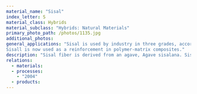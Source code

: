 ```yaml
---
material_name: "Sisal"
index_letter: S
material_class: Hybrids
material_subclass: "Hybrids: Natural Materials"
primary_photo_path: /photos/1135.jpg
additional_photos:
general_applications: "Sisal is used by industry in three grades, according to www.sisal.ws. The lower grade fiber is processed by the paper industry because of its high content of cellulose and hemicelluloses. The medium grade fiber is used in the cordage industry for making: ropes, baler and binders twine. Ropes and twines are widely employed for marine, agricultural, and general industrial use. The higher-grade fiber after treatment is converted into yarns and used by the carpet industry.
Sisall is now used as a reinforcement in polymer-matrix composites."
description: "Sisal fiber is derived from an agave, Agave sisalana. Sisal is valued for cordage use because of its strength, durability, ability to stretch, affinity for certain dyestuffs, and resistance to deterioration in saltwater."
relations:
  - materials:
  - processes:
    - "2004"
  - products:
---
```

